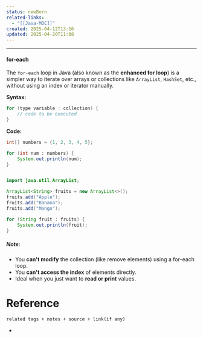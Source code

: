 ```yaml
---
status: newBorn
related-links:
  - "[[Java-MOC]]"
created: 2025-04-12T13:16
updated: 2025-04-20T11:08
---
```

---


#### for-each

The `for-each` loop in Java (also known as the **enhanced for loop**) is a simpler way to iterate over arrays or collections like `ArrayList`, `HashSet`, etc., without using an index or iterator manually.

**Syntax:**
```java
for (type variable : collection) {
    // code to be executed
}
```

**Code:**
```java
int[] numbers = {1, 2, 3, 4, 5};

for (int num : numbers) {
    System.out.println(num);
}


import java.util.ArrayList;

ArrayList<String> fruits = new ArrayList<>();
fruits.add("Apple");
fruits.add("Banana");
fruits.add("Mango");

for (String fruit : fruits) {
    System.out.println(fruit);
}
```


##### Note:
- You **can't modify** the collection (like remove elements) using a for-each loop.
- You **can't access the index** of elements directly.
- Ideal when you just want to **read or print** values.



# Reference
`related tags + notes + source + link(if any)`

- 